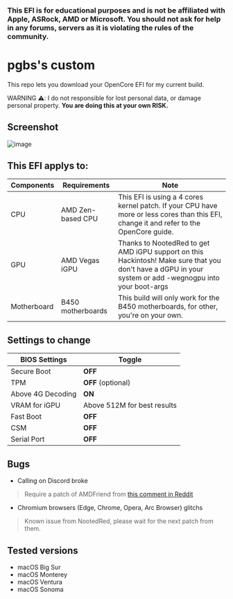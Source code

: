 ### **This EFI is for educational purposes and is not be affiliated with Apple, ASRock, AMD or Microsoft. You should not ask for help in any forums, servers as it is violating the rules of the community.** 
#

# pgbs's custom

This repo lets you download your OpenCore EFI for my current build.

WARNING ⚠️: I  do not responsible for lost personal data, or damage personal property. **You are doing this at your own RISK.**

## Screenshot
![image](https://github.com/PGBSean/pgbs-custom/assets/97381104/134cdba8-f437-4358-8fe8-5aa18c4f4d0e)



## This EFI applys to:

|  Components             |         Requirements                |            Note                      |
|-------------------------|-------------------------------------|--------------------------------------|
| CPU                     |  AMD Zen-based CPU                  |  This EFI is using a 4 cores kernel patch. If your CPU have more or less cores than this EFI, change it and refer to the OpenCore guide. |
| GPU                     |  AMD Vegas iGPU        | Thanks to NootedRed to get AMD iGPU support on this Hackintosh! Make sure that you don't have a dGPU in your system or add -wegnogpu into your boot-args |
| Motherboard             | B450 motherboards            |  This build will only work for the B450 motherboards, for other, you're on your own.|


## Settings to change

|BIOS Settings|Toggle|
|-------------------------|-------------------------------------|
|Secure Boot|**OFF**|
|TPM|**OFF** (optional)|
|Above 4G Decoding|**ON**|
|VRAM for iGPU|Above 512M for best results|
|Fast Boot|**OFF**|
|CSM|**OFF**|
|Serial Port|**OFF**|

## Bugs
+ Calling on Discord broke
> Require a patch of AMDFriend from [this comment in Reddit](https://www.reddit.com/r/hackintosh/comments/15ke8vp/comment/jv8cc25/?utm_source=share&utm_medium=web2x&context=3)
+ Chromium browsers (Edge, Chrome, Opera, Arc Browser) glitchs
> Known issue from NootedRed, please wait for the next patch from them.


## Tested versions
+ macOS Big Sur
+ macOS Monterey
+ macOS Ventura
+ macOS Sonoma

